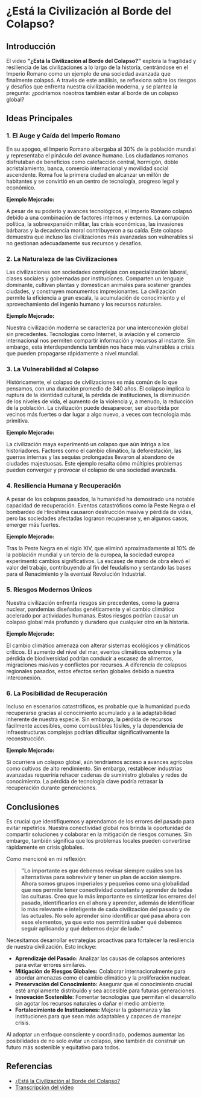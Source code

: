 # ¿Está la Civilización al Borde del Colapso?

## Introducción

El video **"¿Está la Civilización al Borde del Colapso?"** explora la fragilidad y resiliencia de las civilizaciones a lo largo de la historia, centrándose en el Imperio Romano como un ejemplo de una sociedad avanzada que finalmente colapsó. A través de este análisis, se reflexiona sobre los riesgos y desafíos que enfrenta nuestra civilización moderna, y se plantea la pregunta: ¿podríamos nosotros también estar al borde de un colapso global?

## Ideas Principales

### 1. El Auge y Caída del Imperio Romano

En su apogeo, el Imperio Romano albergaba al 30% de la población mundial y representaba el pináculo del avance humano. Los ciudadanos romanos disfrutaban de beneficios como calefacción central, hormigón, doble acristalamiento, banca, comercio internacional y movilidad social ascendente. Roma fue la primera ciudad en alcanzar un millón de habitantes y se convirtió en un centro de tecnología, progreso legal y económico.

**Ejemplo Mejorado:**

A pesar de su poderío y avances tecnológicos, el Imperio Romano colapsó debido a una combinación de factores internos y externos. La corrupción política, la sobreexpansión militar, las crisis económicas, las invasiones bárbaras y la decadencia moral contribuyeron a su caída. Este colapso demuestra que incluso las civilizaciones más avanzadas son vulnerables si no gestionan adecuadamente sus recursos y desafíos.

### 2. La Naturaleza de las Civilizaciones

Las civilizaciones son sociedades complejas con especialización laboral, clases sociales y gobernadas por instituciones. Comparten un lenguaje dominante, cultivan plantas y domestican animales para sostener grandes ciudades, y construyen monumentos impresionantes. La civilización permite la eficiencia a gran escala, la acumulación de conocimiento y el aprovechamiento del ingenio humano y los recursos naturales.

**Ejemplo Mejorado:**

Nuestra civilización moderna se caracteriza por una interconexión global sin precedentes. Tecnologías como Internet, la aviación y el comercio internacional nos permiten compartir información y recursos al instante. Sin embargo, esta interdependencia también nos hace más vulnerables a crisis que pueden propagarse rápidamente a nivel mundial.

### 3. La Vulnerabilidad al Colapso

Históricamente, el colapso de civilizaciones es más común de lo que pensamos, con una duración promedio de 340 años. El colapso implica la ruptura de la identidad cultural, la pérdida de instituciones, la disminución de los niveles de vida, el aumento de la violencia y, a menudo, la reducción de la población. La civilización puede desaparecer, ser absorbida por vecinos más fuertes o dar lugar a algo nuevo, a veces con tecnología más primitiva.

**Ejemplo Mejorado:**

La civilización maya experimentó un colapso que aún intriga a los historiadores. Factores como el cambio climático, la deforestación, las guerras internas y las sequías prolongadas llevaron al abandono de ciudades majestuosas. Este ejemplo resalta cómo múltiples problemas pueden converger y provocar el colapso de una sociedad avanzada.

### 4. Resiliencia Humana y Recuperación

A pesar de los colapsos pasados, la humanidad ha demostrado una notable capacidad de recuperación. Eventos catastróficos como la Peste Negra o el bombardeo de Hiroshima causaron destrucción masiva y pérdida de vidas, pero las sociedades afectadas lograron recuperarse y, en algunos casos, emerger más fuertes.

**Ejemplo Mejorado:**

Tras la Peste Negra en el siglo XIV, que eliminó aproximadamente al 10% de la población mundial y un tercio de la europea, la sociedad europea experimentó cambios significativos. La escasez de mano de obra elevó el valor del trabajo, contribuyendo al fin del feudalismo y sentando las bases para el Renacimiento y la eventual Revolución Industrial.

### 5. Riesgos Modernos Únicos

Nuestra civilización enfrenta riesgos sin precedentes, como la guerra nuclear, pandemias diseñadas genéticamente y el cambio climático acelerado por actividades humanas. Estos riesgos podrían causar un colapso global más profundo y duradero que cualquier otro en la historia.

**Ejemplo Mejorado:**

El cambio climático amenaza con alterar sistemas ecológicos y climáticos críticos. El aumento del nivel del mar, eventos climáticos extremos y la pérdida de biodiversidad podrían conducir a escasez de alimentos, migraciones masivas y conflictos por recursos. A diferencia de colapsos regionales pasados, estos efectos serían globales debido a nuestra interconexión.

### 6. La Posibilidad de Recuperación

Incluso en escenarios catastróficos, es probable que la humanidad pueda recuperarse gracias al conocimiento acumulado y a la adaptabilidad inherente de nuestra especie. Sin embargo, la pérdida de recursos fácilmente accesibles, como combustibles fósiles, y la dependencia de infraestructuras complejas podrían dificultar significativamente la reconstrucción.

**Ejemplo Mejorado:**

Si ocurriera un colapso global, aún tendríamos acceso a avances agrícolas como cultivos de alto rendimiento. Sin embargo, restablecer industrias avanzadas requeriría rehacer cadenas de suministro globales y redes de conocimiento. La pérdida de tecnología clave podría retrasar la recuperación durante generaciones.

## Conclusiones

Es crucial que identifiquemos y aprendamos de los errores del pasado para evitar repetirlos. Nuestra conectividad global nos brinda la oportunidad de compartir soluciones y colaborar en la mitigación de riesgos comunes. Sin embargo, también significa que los problemas locales pueden convertirse rápidamente en crisis globales.

Como mencioné en mi reflexión:

> **"Lo importante es que debemos revisar siempre cuáles son las alternativas para sobrevivir y tener un plan de acción siempre. Ahora somos grupos imperiales y pequeños como una globalidad que nos permite tener conectividad constante y aprender de todas las culturas. Creo que lo más importante es sintetizar los errores del pasado, identificarlos en el ahora y aprender, además de identificar lo más relevante e inteligente de cada civilización del pasado y de las actuales. No solo aprender sino identificar qué pasa ahora con esos elementos, ya que esto nos permitirá saber qué debemos seguir aplicando y qué debemos dejar de lado."**

Necesitamos desarrollar estrategias proactivas para fortalecer la resiliencia de nuestra civilización. Esto incluye:

- **Aprendizaje del Pasado:** Analizar las causas de colapsos anteriores para evitar errores similares.
- **Mitigación de Riesgos Globales:** Colaborar internacionalmente para abordar amenazas como el cambio climático y la proliferación nuclear.
- **Preservación del Conocimiento:** Asegurar que el conocimiento crucial esté ampliamente distribuido y sea accesible para futuras generaciones.
- **Innovación Sostenible:** Fomentar tecnologías que permitan el desarrollo sin agotar los recursos naturales o dañar el medio ambiente.
- **Fortalecimiento de Instituciones:** Mejorar la gobernanza y las instituciones para que sean más adaptables y capaces de manejar crisis.

Al adoptar un enfoque consciente y coordinado, podemos aumentar las posibilidades de no solo evitar un colapso, sino también de construir un futuro más sostenible y equitativo para todos.

## Referencias

- [¿Está la Civilización al Borde del Colapso?](https://www.youtube.com/watch?v=W93XyXHI8Nw)
- [Transcripción del video](https://www.youtubetranscript.com/?v=W93XyXHI8Nw)
